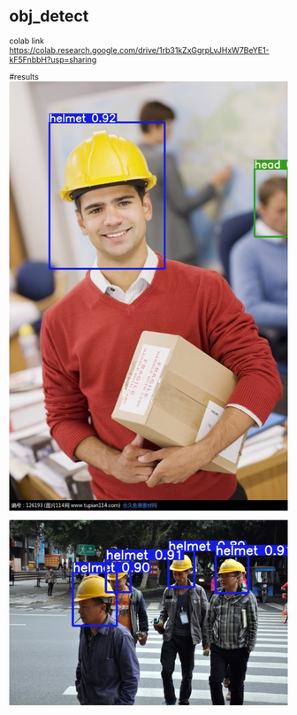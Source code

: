 # obj_detect
colab link
https://colab.research.google.com/drive/1rb31kZxGgrpLvJHxW7BeYE1-kF5FnbbH?usp=sharing

#results
![](output/helm_000197.jpg)

![](output/helm_000014.jpg)
